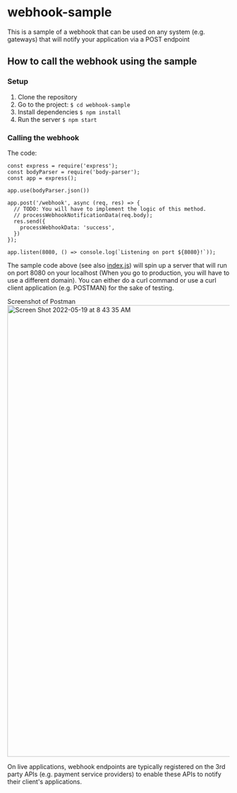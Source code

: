 # webhook-sample

This is a sample of a webhook that can be used on any system (e.g. gateways) that will notify your application via a POST endpoint

## How to call the webhook using the sample

### Setup

1. Clone the repository
2. Go to the project: `$ cd webhook-sample`
3. Install dependencies `$ npm install`
4. Run the server `$ npm start`

### Calling the webhook

The code:

```
const express = require('express');
const bodyParser = require('body-parser');
const app = express();

app.use(bodyParser.json())

app.post('/webhook', async (req, res) => {
  // TODO: You will have to implement the logic of this method.
  // processWebhookNotificationData(req.body);
  res.send({
    processWebhookData: 'success',
  })
});

app.listen(8080, () => console.log(`Listening on port ${8080}!`));
```

The sample code above (see also [index.js](https://github.com/jhnferraris/webhook-sample/blob/master/index.js)) will spin up a server that will run on port 8080 on your localhost (When you go to production, you will have to use a different domain). 
You can either do a curl command or use a curl client application (e.g. POSTMAN) for the sake of testing.


Screenshot of Postman
<img width="1025" alt="Screen Shot 2022-05-19 at 8 43 35 AM" src="https://user-images.githubusercontent.com/3207153/169178624-7d3398ea-4d10-4a47-a9e3-0fdaf4965844.png">

On live applications, webhook endpoints are typically registered on the 3rd party APIs (e.g. payment service providers) to enable these APIs to notify their client's applications.
